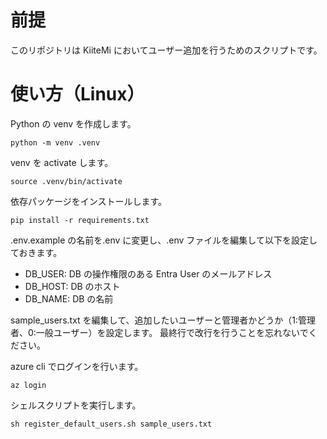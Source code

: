 # 前提

このリポジトリは KiiteMi においてユーザー追加を行うためのスクリプトです。

# 使い方（Linux）

Python の venv を作成します。

```
python -m venv .venv
```

venv を activate します。

```
source .venv/bin/activate
```

依存パッケージをインストールします。

```
pip install -r requirements.txt
```

.env.example の名前を.env に変更し、.env ファイルを編集して以下を設定しておきます。

- DB_USER: DB の操作権限のある Entra User のメールアドレス
- DB_HOST: DB のホスト
- DB_NAME: DB の名前

sample_users.txt を編集して、追加したいユーザーと管理者かどうか（1:管理者、0:一般ユーザー）を設定します。
最終行で改行を行うことを忘れないでください。

azure cli でログインを行います。

```
az login
```

シェルスクリプトを実行します。

```
sh register_default_users.sh sample_users.txt
```
